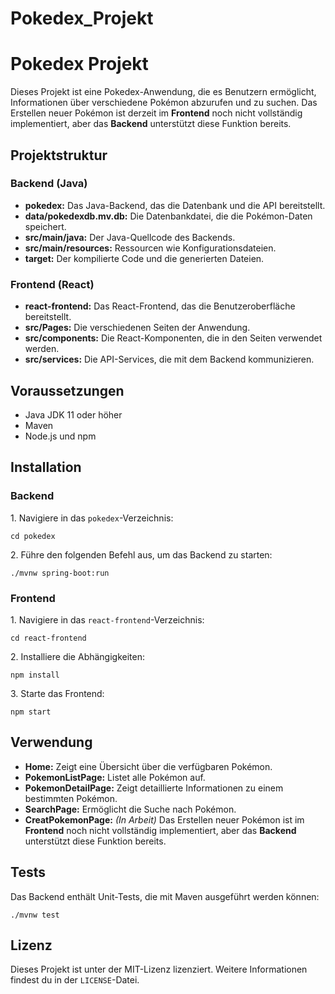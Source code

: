 # Pokedex_Projekt
<h1>Pokedex Projekt</h1>
    <p>Dieses Projekt ist eine Pokedex-Anwendung, die es Benutzern ermöglicht, Informationen über verschiedene Pokémon abzurufen und zu suchen. Das Erstellen neuer Pokémon ist derzeit im <b>Frontend</b> noch nicht vollständig implementiert, aber das <b>Backend</b> unterstützt diese Funktion bereits.</p>
    <h2>Projektstruktur</h2>
    <h3>Backend (Java)</h3>
    <ul>
        <li><b>pokedex:</b> Das Java-Backend, das die Datenbank und die API bereitstellt.</li>
        <li><b>data/pokedexdb.mv.db:</b> Die Datenbankdatei, die die Pokémon-Daten speichert.</li>
        <li><b>src/main/java:</b> Der Java-Quellcode des Backends.</li>
        <li><b>src/main/resources:</b> Ressourcen wie Konfigurationsdateien.</li>
        <li><b>target:</b> Der kompilierte Code und die generierten Dateien.</li>
    </ul>
    <h3>Frontend (React)</h3>
    <ul>
        <li><b>react-frontend:</b> Das React-Frontend, das die Benutzeroberfläche bereitstellt.</li>
        <li><b>src/Pages:</b> Die verschiedenen Seiten der Anwendung.</li>
        <li><b>src/components:</b> Die React-Komponenten, die in den Seiten verwendet werden.</li>
        <li><b>src/services:</b> Die API-Services, die mit dem Backend kommunizieren.</li>
    </ul>
    <h2>Voraussetzungen</h2>
    <ul>
        <li>Java JDK 11 oder höher</li>
        <li>Maven</li>
        <li>Node.js und npm</li>
    </ul>
    <h2>Installation</h2>
    <h3>Backend</h3>
    <p>1. Navigiere in das <code>pokedex</code>-Verzeichnis:</p>
    <pre><code>cd pokedex</code></pre>
    <p>2. Führe den folgenden Befehl aus, um das Backend zu starten:</p>
    <pre><code>./mvnw spring-boot:run</code></pre>
    <h3>Frontend</h3>
    <p>1. Navigiere in das <code>react-frontend</code>-Verzeichnis:</p>
    <pre><code>cd react-frontend</code></pre>
    <p>2. Installiere die Abhängigkeiten:</p>
    <pre><code>npm install</code></pre>
    <p>3. Starte das Frontend:</p>
    <pre><code>npm start</code></pre>
    <h2>Verwendung</h2>
    <ul>
        <li><b>Home:</b> Zeigt eine Übersicht über die verfügbaren Pokémon.</li>
        <li><b>PokemonListPage:</b> Listet alle Pokémon auf.</li>
        <li><b>PokemonDetailPage:</b> Zeigt detaillierte Informationen zu einem bestimmten Pokémon.</li>
        <li><b>SearchPage:</b> Ermöglicht die Suche nach Pokémon.</li>
        <li><b>CreatPokemonPage:</b> <i>(In Arbeit)</i> Das Erstellen neuer Pokémon ist im <b>Frontend</b> noch nicht vollständig implementiert, aber das <b>Backend</b> unterstützt diese Funktion bereits.</li>
    </ul>
    <h2>Tests</h2>
    <p>Das Backend enthält Unit-Tests, die mit Maven ausgeführt werden können:</p>
    <pre><code>./mvnw test</code></pre>
    <h2>Lizenz</h2>
    <p>Dieses Projekt ist unter der MIT-Lizenz lizenziert. Weitere Informationen findest du in der <code>LICENSE</code>-Datei.</p>
